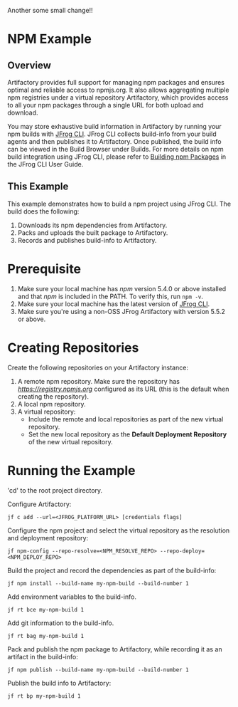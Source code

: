 Another some small change!!
# NPM Example

## Overview

Artifactory provides full support for managing npm packages and ensures optimal and reliable access to npmjs.org. It also allows aggregating multiple npm registries under a virtual repository Artifactory, which provides access to all your npm packages through a single URL for both upload and download.

You may store exhaustive build information in Artifactory by running your npm builds with [JFrog CLI](https://www.jfrog.com/confluence/display/CLI/JFrog+CLI).
JFrog CLI collects build-info from your build agents and then publishes it to Artifactory. Once published, the build info can be viewed in the Build Browser under Builds.
For more details on npm build integration using JFrog CLI, please refer to [Building npm Packages](https://www.jfrog.com/confluence/display/CLI/CLI+for+JFrog+Artifactory#CLIforJFrogArtifactory-BuildingNpmPackagesUsingtheNpmClient) in the JFrog CLI User Guide.

## This Example

This example demonstrates how to build a npm project using JFrog CLI. The build does the following:

1. Downloads its npm dependencies from Artifactory.
2. Packs and uploads the built package to Artifactory.
3. Records and publishes build-info to Artifactory.

# Prerequisite

1. Make sure your local machine has _npm_ version 5.4.0 or above installed and that _npm_ is included in the PATH. To verify this, run `npm -v`.
2. Make sure your local machine has the latest version of [JFrog CLI](https://jfrog.com/getcli/).
3. Make sure you're using a non-OSS JFrog Artifactory with version 5.5.2 or above.

# Creating Repositories

Create the following repositories on your Artifactory instance:

1. A remote npm repository. Make sure the repository has *https://registry.npmjs.org* configured as its URL (this is the default when creating the repository).
2. A local npm repository.
3. A virtual repository:
   - Include the remote and local repositories as part of the new virtual repository.
   - Set the new local repository as the **Default Deployment Repository** of the new virtual repository.

# Running the Example

'cd' to the root project directory.

Configure Artifactory:

```
jf c add --url=<JFROG_PLATFORM_URL> [credentials flags]
```

Configure the npm project and select the virtual repository as the resolution and deployment repository:

```
jf npm-config --repo-resolve=<NPM_RESOLVE_REPO> --repo-deploy=<NPM_DEPLOY_REPO>
```

Build the project and record the dependencies as part of the build-info:

```
jf npm install --build-name my-npm-build --build-number 1
```

Add environment variables to the build-info.

```
jf rt bce my-npm-build 1
```

Add git information to the build-info.

```
jf rt bag my-npm-build 1
```

Pack and publish the npm package to Artifactory, while recording it as an artifact in the build-info:

```
jf npm publish --build-name my-npm-build --build-number 1
```

Publish the build info to Artifactory:

```
jf rt bp my-npm-build 1
```
